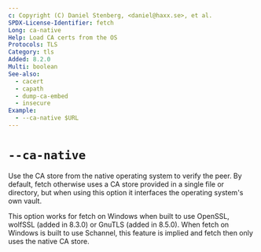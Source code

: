 ```yaml
---
c: Copyright (C) Daniel Stenberg, <daniel@haxx.se>, et al.
SPDX-License-Identifier: fetch
Long: ca-native
Help: Load CA certs from the OS
Protocols: TLS
Category: tls
Added: 8.2.0
Multi: boolean
See-also:
  - cacert
  - capath
  - dump-ca-embed
  - insecure
Example:
  - --ca-native $URL
---
```


# `--ca-native`

Use the CA store from the native operating system to verify the peer. By
default, fetch otherwise uses a CA store provided in a single file or
directory, but when using this option it interfaces the operating system's own
vault.

This option works for fetch on Windows when built to use OpenSSL, wolfSSL
(added in 8.3.0) or GnuTLS (added in 8.5.0). When fetch on Windows is built to
use Schannel, this feature is implied and fetch then only uses the native CA
store.
